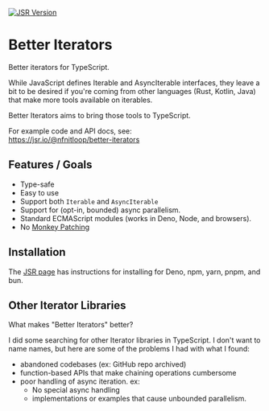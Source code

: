 [![JSR Version]][JSR Link]

Better Iterators
================

Better iterators for TypeScript.

While JavaScript defines Iterable and AsyncIterable interfaces, they leave a bit
to be desired if you're coming from other languages (Rust, Kotlin, Java) that
make more tools available on iterables.

Better Iterators aims to bring those tools to TypeScript.

For example code and API docs, see:  
<https://jsr.io/@nfnitloop/better-iterators>


Features / Goals
----------------

 * Type-safe
 * Easy to use 
 * Support both `Iterable` and `AsyncIterable`
 * Support for (opt-in, bounded) async parallelism.
 * Standard ECMAScript modules (works in Deno, Node, and browsers).
 * No [Monkey Patching]


[Monkey Patching]: https://en.wikipedia.org/wiki/Monkey_patch


Installation
------------

The [JSR page][JSR Link] has 
instructions for installing for Deno, npm, yarn, pnpm, and bun.


Other Iterator Libraries
------------------------

What makes "Better Iterators" better?

I did some searching for other Iterator libraries in TypeScript. I don't want to
name names, but here are some of the problems I had with what I found:

 * abandoned codebases (ex: GitHub repo archived)
 * function-based APIs that make chaining operations cumbersome
 * poor handling of async iteration. ex:
   * No special async handling
   * implementations or examples that cause unbounded parallelism.


[JSR Version]: https://jsr.io/badges/@nfnitloop/better-iterators
[JSR Link]: https://jsr.io/@nfnitloop/better-iterators
